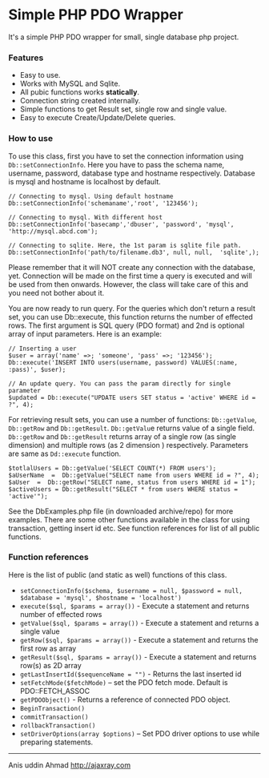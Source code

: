 Simple PHP PDO Wrapper
=======================

It's a simple PHP PDO wrapper for small, single database php project.

### Features

* Easy to use.
* Works with MySQL and Sqlite.
* All pubic functions works **statically**.
* Connection string created internally.
* Simple functions to get Result set, single row and single value.
* Easy to execute Create/Update/Delete queries.

### How to use

To use this class, first you have to set the connection information using `Db::setConnectionInfo`. Here you have to pass the schema name, username, password, database type and hostname respectively. Database is mysql and hostname is localhost by default.

```
// Connecting to mysql. Using default hostname
Db::setConnectionInfo('schemaname','root', '123456');

// Connecting to mysql. With different host
Db::setConnectionInfo('basecamp','dbuser', 'password', 'mysql',  'http://mysql.abcd.com');

// Connecting to sqlite. Here, the 1st param is sqlite file path.
Db::setConnectionInfo('path/to/filename.db3', null, null,  'sqlite',);
```

Please remember that it will NOT create any connection with the database, yet. Connection will be made on the first time a query is executed and will be used from then onwards. However, the class will take care of this and you need not bother about it.

You are now ready to run query. For the queries which don't return a result set, you can use Db::execute, this function returns the number of effected rows. The first argument is SQL query (PDO format) and 2nd is optional array of input parameters. Here is an example:

```
// Inserting a user
$user = array('name' =>; 'someone', 'pass' =>; '123456');
Db::execute('INSERT INTO users(username, password) VALUES(:name, :pass)', $user);

// An update query. You can pass the param directly for single parameter
$updated = Db::execute("UPDATE users SET status = 'active' WHERE id = ?", 4);
```

For retrieving result sets, you can use a number of functions: `Db::getValue`,  `Db::getRow` and `Db::getResult`. `Db::getValu`e returns value of a single field. `Db::getRow` and `Db::getResult` returns array of a single row (as single dimension) and multiple rows (as 2 dimension ) respectively.  Parameters are same as `Dd::execute` function.

```
$totlalUsers = Db::getValue('SELECT COUNT(*) FROM users');
$aUserName  =  Db::getValue("SELECT name from users WHERE id = ?", 4);
$aUser  =  Db::getRow("SELECT name, status from users WHERE id = 1");
$activeUsers = Db::getResult("SELECT * from users WHERE status = 'active'");
```

See the DbExamples.php file (in downloaded archive/repo) for more examples. There are some other functions available in the class for using transaction, getting insert id etc. See function references for list of all public functions.

### Function references

Here is the list of public (and static as well) functions of this class.

* `setConnectionInfo($schema, $username = null, $password = null, $database = 'mysql', $hostname = 'localhost')`
* `execute($sql, $params = array())` - Execute a statement and returns number of effected rows
* `getValue($sql, $params = array())` - Execute a statement and returns a single value
* `getRow($sql, $params = array())` - Execute a statement and returns the first row as array
* `getResult($sql, $params = array())` - Execute a statement and returns row(s) as 2D array
* `getLastInsertId($sequenceName = "")` - Returns the last inserted id
* `setFetchMode($fetchMode)` – set the PDO fetch mode. Default is PDO::FETCH_ASSOC
* `getPDOObject()` - Returns a reference of connected PDO object.
* `BeginTransaction()`
* `commitTransaction()`
* `rollbackTransaction()`
* `setDriverOptions(array $options)` – Set PDO driver options to use while preparing statements.

---
Anis uddin Ahmad
http://ajaxray.com
